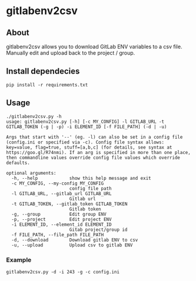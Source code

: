# gitlabenv2csv

## About

gitlabenv2csv allows you to download GitLab ENV variables to a csv file. Manually edit and upload back to the project / group.

## Install dependecies
```
pip install -r requirements.txt
```
## Usage

```
./gitlabenv2csv.py -h
usage: gitlabenv2csv.py [-h] [-c MY_CONFIG] -l GITLAB_URL -t GITLAB_TOKEN (-g | -p) -i ELEMENT_ID [-f FILE_PATH] (-d | -u)

Args that start with '--' (eg. -l) can also be set in a config file (config.ini or specified via -c). Config file syntax allows: key=value, flag=true, stuff=[a,b,c] (for details, see syntax at
https://goo.gl/R74nmi). If an arg is specified in more than one place, then commandline values override config file values which override defaults.

optional arguments:
  -h, --help            show this help message and exit
  -c MY_CONFIG, --my-config MY_CONFIG
                        config file path
  -l GITLAB_URL, --gitlab_url GITLAB_URL
                        Gitlab url
  -t GITLAB_TOKEN, --gitlab_token GITLAB_TOKEN
                        Gitlab token
  -g, --group           Edit group ENV
  -p, --project         Edit project ENV
  -i ELEMENT_ID, --element_id ELEMENT_ID
                        Gitab project/group id
  -f FILE_PATH, --file_path FILE_PATH
  -d, --download        Download gitlab ENV to csv
  -u, --upload          Upload csv to gitlab ENV
```

### Example
```
gitlabenv2csv.py -d -i 243 -g -c config.ini
```
